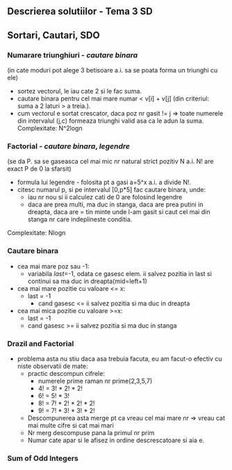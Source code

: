 Descrierea solutiilor - Tema 3 SD
---

## Sortari, Cautari, SDO

### Numarare triunghiuri - _cautare binara_

(in cate moduri pot alege 3 betisoare a.i. sa se poata forma un triunghi cu ele)

* sortez vectorul, le iau cate 2 si le fac suma.
* cautare binara pentru cel mai mare numar < v[i] + v[j] (din criteriul: suma a 2 laturi > a treia.).
* cum vectorul e sortat crescator, daca poz nr gasit != j => toate numerele din intervalul (j,c) formeaza triunghi valid asa ca le adun la suma.
Complexitate: N^2logn

### Factorial - _cautare binara_, _legendre_

(se da P. sa se gaseasca cel mai mic nr natural strict pozitiv N a.i. N! are exact P de 0 la sfarsit)

* formula lui legendre - folosita pt a gasi a=5^x a.i. a divide N!.
* citesc numarul p, si pe intervalul [0,p*5] fac cautare binara, unde:
  * iau nr nou si ii calculez cati de 0 are folosind legendre
  * daca are prea multi, ma duc in stanga, daca are prea putini in dreapta, daca are = tin minte unde l-am gasit si caut cel mai din stanga nr care indeplineste conditia.
  
Complexitate: Nlogn

### Cautare binara

* cea mai mare poz sau -1: 
  * variabila _last_=-1, odata ce gasesc elem. ii salvez pozitia in last si continui sa ma duc in dreapta(mid=left+1)
* cea mai mare pozitie cu valoare <= x:
  * last = -1
    * cand gasesc <= ii salvez pozitia si ma duc in dreapta
* cea mai mica pozitie cu valoare >=x:
  * last = -1
  * cand gasesc >= ii salvez pozitia si ma duc in stanga

### Drazil and Factorial 

* problema asta nu stiu daca asa trebuia facuta, eu am facut-o efectiv cu niste observatii de mate:
  * practic descompun cifrele:
    * numerele prime raman nr prime(2,3,5,7)
    * 4! = 3! * 2! * 2!
    * 6! = 5! * 3!
    * 8! = 7! * 2! * 2! * 2!
    * 9! = 7! * 3! * 3! * 2!
  * Descompunerea asta merge pt ca vreau cel mai mare nr => vreau cat mai multe cifre si cat mai mari
  * Nr merg descompuse pana la primul nr prim
  * Numar cate apar si le afisez in ordine descrescatoare si aia e.
  
### Sum of Odd Integers 